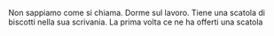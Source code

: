 Non sappiamo come si chiama.
Dorme sul lavoro.
Tiene una scatola di biscotti nella sua scrivania.
La prima volta ce ne ha offerti una scatola